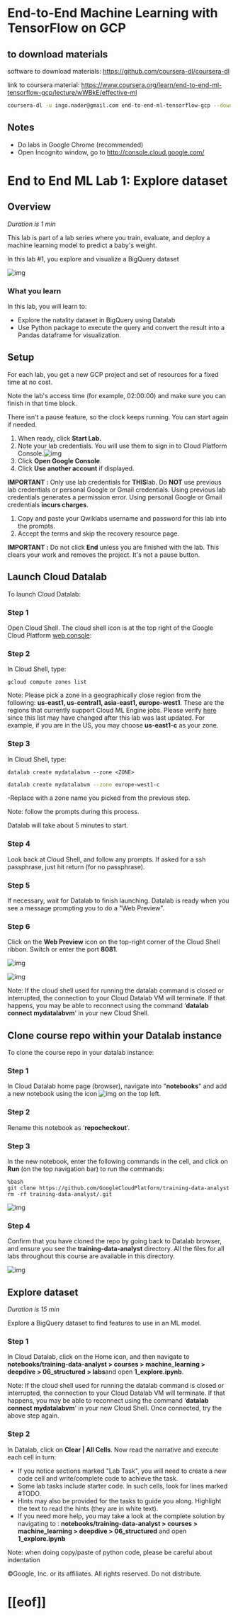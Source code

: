 # End-to-End Machine Learning with TensorFlow on GCP



## to download materials

software to download materials: <https://github.com/coursera-dl/coursera-dl>

link to coursera material: <https://www.coursera.org/learn/end-to-end-ml-tensorflow-gcp/lecture/wWBkE/effective-ml>

```bash
coursera-dl -u ingo.nader@gmail.com end-to-end-ml-tensorflow-gcp --download-quizzes --download-notebooks --about
```



## Notes

* Do labs in Google Chrome (recommended)
* Open Incognito window, go to <http://console.cloud.google.com/>





# End to End ML Lab 1: Explore dataset

## Overview

*Duration is 1 min*

This lab is part of a lab series where you train, evaluate, and deploy a machine learning model to predict a baby's weight.

In this lab #1, you explore and visualize a BigQuery dataset

![img](https://run-qwiklab-website-prod.s3.amazonaws.com/instructions/documents/80678/original/img/2179c12ec7ea1f2b.png)

### **What you learn**

In this lab, you will learn to:

* Explore the natality dataset in BigQuery using Datalab
* Use Python package to execute the query and convert the result into a Pandas dataframe for visualization.

## Setup

For each lab, you get a new GCP project and set of resources for a fixed time at no cost.

Note the lab's access time (for example, 02:00:00) and make sure you can finish in that time block.

There isn't a pause feature, so the clock keeps running. You can start again if needed.

1. When ready, click **Start Lab.**
2. Note your lab credentials. You will use them to sign in to Cloud Platform Console.![img](https://run-qwiklab-website-prod.s3.amazonaws.com/instructions/documents/80678/original/img/eb2f9b843e5c184c.png)
3. Click **Open Google Console**.
4. Click **Use another account** if displayed.

**IMPORTANT :** Only use lab credentials for **THIS**lab. Do **NOT** use previous lab credentials or personal Google or Gmail credentials. Using previous lab credentials generates a permission error. Using personal Google or Gmail credentials **incurs charges**.

1. Copy and paste your Qwiklabs username and password for this lab into the prompts.
2. Accept the terms and skip the recovery resource page.

**IMPORTANT :** Do not click **End** unless you are finished with the lab. This clears your work and removes the project. It's not a pause button.

## Launch Cloud Datalab

To launch Cloud Datalab:

### **Step 1**

Open Cloud Shell. The cloud shell icon is at the top right of the Google Cloud Platform [web console](https://console.cloud.google.com/):

### **Step 2**

In Cloud Shell, type:

```
gcloud compute zones list
```

Note: Please pick a zone in a geographically close region from the following: **us-east1, us-central1, asia-east1, europe-west1**. These are the regions that currently support Cloud ML Engine jobs. Please verify [here](https://cloud.google.com/ml-engine/docs/environment-overview#cloud_compute_regions) since this list may have changed after this lab was last updated. For example, if you are in the US, you may choose **us-east1-c** as your zone.

### **Step 3**

In Cloud Shell, type:

```
datalab create mydatalabvm --zone <ZONE>
```

```bash
datalab create mydatalabvm --zone europe-west1-c
```



-Replace <ZONE> with a zone name you picked from the previous step.

Note: follow the prompts during this process.

Datalab will take about 5 minutes to start.

### **Step 4**

Look back at Cloud Shell, and follow any prompts. If asked for a ssh passphrase, just hit return (for no passphrase).

### **Step 5**

If necessary, wait for Datalab to finish launching. Datalab is ready when you see a message prompting you to do a "Web Preview".

### **Step 6**

Click on the **Web Preview** icon on the top-right corner of the Cloud Shell ribbon. Switch or enter the port **8081**.

![img](https://run-qwiklab-website-prod.s3.amazonaws.com/instructions/documents/80678/original/img/7eb159ad9b4d3d2d.png)

![img](https://run-qwiklab-website-prod.s3.amazonaws.com/instructions/documents/80678/original/img/f448f8cfb1a15a7e.png)

Note: If the cloud shell used for running the datalab command is closed or interrupted, the connection to your Cloud Datalab VM will terminate. If that happens, you may be able to reconnect using the command ‘**datalab connect mydatalabvm**' in your new Cloud Shell.

## Clone course repo within your Datalab instance

To clone the course repo in your datalab instance:

### **Step 1**

In Cloud Datalab home page (browser), navigate into "**notebooks**" and add a new notebook using the icon ![img](https://run-qwiklab-website-prod.s3.amazonaws.com/instructions/documents/80678/original/img/5fdee4bbcdee4b9a.png) on the top left.

### **Step 2**

Rename this notebook as ‘**repocheckout**'.

### **Step 3**

In the new notebook, enter the following commands in the cell, and click on **Run** (on the top navigation bar) to run the commands:

```
%bash
git clone https://github.com/GoogleCloudPlatform/training-data-analyst
rm -rf training-data-analyst/.git
```

![img](https://run-qwiklab-website-prod.s3.amazonaws.com/instructions/documents/80678/original/img/1a3d26cf1e7e1e5f.png)

### **Step 4**

Confirm that you have cloned the repo by going back to Datalab browser, and ensure you see the **training-data-analyst** directory. All the files for all labs throughout this course are available in this directory.

![img](https://run-qwiklab-website-prod.s3.amazonaws.com/instructions/documents/80678/original/img/c165e0bdef4a0ecc.png)

## Explore dataset

*Duration is 15 min*

Explore a BigQuery dataset to find features to use in an ML model.

### **Step 1**

In Cloud Datalab, click on the Home icon, and then navigate to **notebooks/training-data-analyst > courses > machine_learning > deepdive > 06_structured > labs**and open **1_explore.ipynb**.

Note: If the cloud shell used for running the datalab command is closed or interrupted, the connection to your Cloud Datalab VM will terminate. If that happens, you may be able to reconnect using the command ‘**datalab connect mydatalabvm**' in your new Cloud Shell. Once connected, try the above step again.

### **Step 2**

In Datalab, click on **Clear | All Cells**. Now read the narrative and execute each cell in turn:

* If you notice sections marked "Lab Task", you will need to create a new code cell and write/complete code to achieve the task.
* Some lab tasks include starter code. In such cells, look for lines marked #TODO.
* Hints may also be provided for the tasks to guide you along. Highlight the text to read the hints (they are in white text).
* If you need more help, you may take a look at the complete solution by navigating to : **notebooks/training-data-analyst > courses > machine_learning > deepdive > 06_structured** and open **1_explore.ipynb**

Note: when doing copy/paste of python code, please be careful about indentation

©Google, Inc. or its affiliates. All rights reserved. Do not distribute.











# [[eof]]

